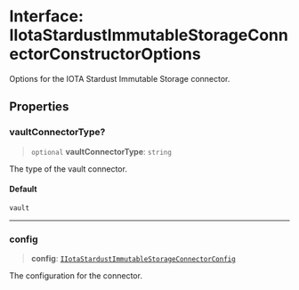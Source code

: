 # Interface: IIotaStardustImmutableStorageConnectorConstructorOptions

Options for the IOTA Stardust Immutable Storage connector.

## Properties

### vaultConnectorType?

> `optional` **vaultConnectorType**: `string`

The type of the vault connector.

#### Default

```ts
vault
```

***

### config

> **config**: [`IIotaStardustImmutableStorageConnectorConfig`](IIotaStardustImmutableStorageConnectorConfig.md)

The configuration for the connector.
